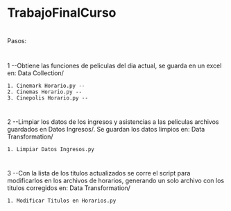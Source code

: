 # TrabajoFinalCurso
#
Pasos:
#
1 --Obtiene las funciones de peliculas del dia actual, se guarda en un excel en: Data Collection/

    1. Cinemark Horario.py -- 
    2. Cinemas Horario.py -- 
    3. Cinepolis Horario.py -- 
 # 
 2 --Limpiar los datos de los ingresos y asistencias a las peliculas archivos guardados en Datos Ingresos/. Se guardan los datos limpios en: Data Transformation/
 
    1. Limpiar Datos Ingresos.py
 #   
 3 --Con la lista de los titulos actualizados se corre el script para modificarlos en los archivos de horarios, generando un solo archivo con los titulos corregidos en: Data Transformation/
 
    1. Modificar Titulos en Horarios.py
  
 #
  
  
